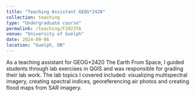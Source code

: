 ```yaml
---
title: "Teaching Assistant GEOG*2420"
collection: teaching
type: "Undergraduate course"
permalink: /teaching/F2023TA
venue: "University of Guelph"
date: 2024-09-06
location: "Guelph, ON"
---
```


As a teaching assistant for GEOG*2420 The Earth From Space, I guided students through lab exercises in QGIS and was responsible for grading their lab work. The lab topics I covered included: visualizing multispectral imagery, creating spectral indices, georeferencing air photos and creating flood maps from SAR imagery.

